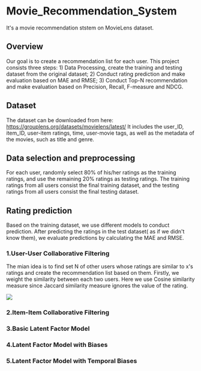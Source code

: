 
# Movie_Recommendation_System
It's a movie recommendation ststem on MovieLens dataset.
## Overview
Our goal is to create a recommendation list for each user. This project consists three steps: 1) Data Processing, create the training and testing dataset from the original dataset; 2) Conduct rating prediction and make evaluation based on MAE and RMSE; 3) Conduct Top-N recommendation and make evaluation based on Precision, Recall, F-measure and NDCG.
## Dataset
The	dataset	can	be	downloaded	from	here:	
https://grouplens.org/datasets/movielens/latest/
It includes the	user_ID, item_ID, user-item	ratings, time, user-movie	tags,	as well as the metadata	of	the	movies,	such	as title	and	genre.	
## Data selection and preprocessing
For each user, randomly select 80% of his/her ratings as the training ratings, and use the remaining 20% ratings as testing ratings. The training ratings from all users consist the final training dataset, and the testing ratings from all users consist the final testing dataset.
## Rating prediction
Based on the training dataset, we use different models to conduct prediction.
After predicting the ratings in the test dataset( as if we didn't know them), we evaluate predictions by calculating the MAE and RMSE.
### 1.User-User Collaborative Filtering
The mian idea is to find set N of other users whose ratings are similar to x's ratings and create the recommendation list based on them.
Firstly, we weight the similarity between each two users. Here we use Cosine similarity measure since Jaccard similarity measure ignores the value of the rating.

![](http://latex.codecogs.com/gif.latex?\\(sim)(x,y)=cos(r_x,r_y)=\frac{r_x.r_y}{||r_x||.||r_y||})
### 2.Item-Item Collaborative Filtering
### 3.Basic Latent Factor Model
### 4.Latent Factor Model with Biases
### 5.Latent Factor Model with Temporal Biases

